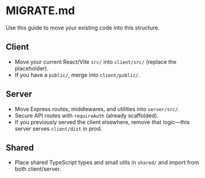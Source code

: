 # MIGRATE.md

Use this guide to move your existing code into this structure.

## Client
- Move your current React/Vite `src/` into `client/src/` (replace the placeholder).
- If you have a `public/`, merge into `client/public/`.

## Server
- Move Express routes, middlewares, and utilities into `server/src/`.
- Secure API routes with `requireAuth` (already scaffolded).
- If you previously served the client elsewhere, remove that logic—this server serves `client/dist` in prod.

## Shared
- Place shared TypeScript types and small utils in `shared/` and import from both client/server.